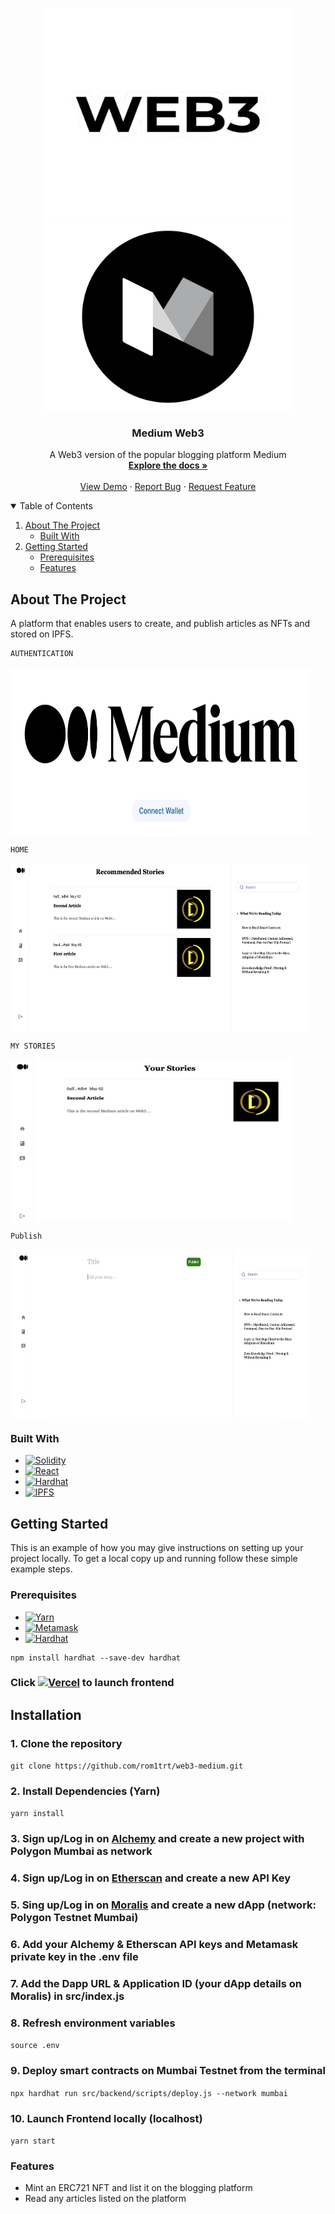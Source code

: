 <!-- PROJECT LOGO -->
<br />
<p align="center">
  <a href="https://github.com/rom1trt/nft-marketplace">
    <img src="img/web3.png" alt="Logo" width="400" height="340">
    <img src="img/mediumLogo.png" alt="Logo" width="400" height="300">
  </a>

  <h3 align="center">Medium Web3</h3>

  <p align="center">
    A Web3 version of the popular blogging platform Medium
    <br />
    <a href="https://github.com/rom1trt/web3-medium"><strong>Explore the docs »</strong></a>
    <br />
    <br />
    <a href="https://github.com/rom1trt/web3-medium">View Demo</a>
    ·
    <a href="https://github.com/rom1trt/web3-medium/issues">Report Bug</a>
    ·
    <a href="https://github.com/rom1trt/web3-medium/issues">Request Feature</a>
  </p>
</p>

<!-- TABLE OF CONTENTS -->
<details open="open">
  <summary>Table of Contents</summary>
  <ol>
    <li>
      <a href="#about-the-project">About The Project</a>
      <ul>
        <li><a href="#built-with">Built With</a></li>
      </ul>
    </li>
    <li>
      <a href="#getting-started">Getting Started</a>
      <ul>
        <li><a href="#prerequisites">Prerequisites</a></li>
        <li><a href="#features">Features</a></li>
      </ul>
    </li>
  </ol>
</details>

<!-- ABOUT THE PROJECT -->

## About The Project

A platform that enables users to create, and publish articles as NFTs and stored on IPFS.

```
AUTHENTICATION
```

<img align=top src="img/Auth.png" width="480" height="270"/>

```
HOME
```

<img align=top src="img/Home.png" width="480" height="270"/>
    
````
MY STORIES
````
<img align=top src="img/MyStories.png" width="450" height="260"/>

```
Publish
```

<img align=top src="img/Publish.png" width="480" height="270"/>

### Built With

* [![Solidity](https://img.shields.io/badge/solidity-grey?style=for-the-badge&logo=solidity)](https://www.solidity.io/)
* [![React](https://img.shields.io/badge/React_Native-20232A?style=for-the-badge&logo=react&logoColor=61DAFB)](https://reactjs.org/docs/getting-started.html)
* [![Hardhat](https://img.shields.io/badge/hardhat-faf100?style=for-the-badge&logo=Hardhat&logoColor=61DAFB)](https://hardhat.org/)
* [![IPFS](https://img.shields.io/badge/ipfs-18afd3?style=for-the-badge&logo=ipfs&logoColor=61DAFB)](https://ipfs.io/)

<!-- GETTING STARTED -->

## Getting Started

This is an example of how you may give instructions on setting up your project locally.
To get a local copy up and running follow these simple example steps.

### Prerequisites 

* [![Yarn](https://img.shields.io/badge/yarn-blue?style=for-the-badge&logo=yarn&logoColor=61DAFB)](https://classic.yarnpkg.com/lang/en/docs/install/)
* [![Metamask](https://img.shields.io/badge/metamask-orange?style=for-the-badge&logo=metamask&logoColor=61DAFB)](https://metamask.io/)
* [![Hardhat](https://img.shields.io/badge/hardhat-faf100?style=for-the-badge&logo=hardhat&logoColor=61DAFB)](https://hardhat.org/)
```
npm install hardhat --save-dev hardhat
```

### Click [![Vercel](https://img.shields.io/badge/Vercel-000000?style=for-the-badge&logo=vercel&logoColor=white)](https://nft-marketplace-eight-snowy.vercel.app/) to launch frontend

## Installation

### 1. Clone the repository

`git clone https://github.com/rom1trt/web3-medium.git`

### 2. Install Dependencies (Yarn)

`yarn install`

### 3. Sign up/Log in on [Alchemy](https://www.alchemy.com/) and create a new project with Polygon Mumbai as network

### 4. Sign up/Log in on [Etherscan](https://etherscan.io/) and create a new API Key

### 5. Sing up/Log in on [Moralis](https://moralis.io/) and create a new dApp (network: Polygon Testnet Mumbai)

### 6. Add your Alchemy & Etherscan API keys and Metamask private key in the .env file

### 7. Add the Dapp URL & Application ID (your dApp details on Moralis) in src/index.js

### 8. Refresh environment variables

`source .env`

### 9. Deploy smart contracts on Mumbai Testnet from the terminal

`npx hardhat run src/backend/scripts/deploy.js --network mumbai`

### 10. Launch Frontend locally (localhost)

`yarn start`

### Features

- Mint an ERC721 NFT and list it on the blogging platform
- Read any articles listed on the platform
